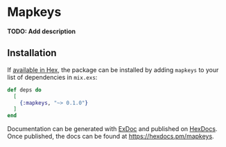 # Mapkeys

**TODO: Add description**

## Installation

If [available in Hex](https://hex.pm/docs/publish), the package can be installed
by adding `mapkeys` to your list of dependencies in `mix.exs`:

```elixir
def deps do
  [
    {:mapkeys, "~> 0.1.0"}
  ]
end
```

Documentation can be generated with [ExDoc](https://github.com/elixir-lang/ex_doc)
and published on [HexDocs](https://hexdocs.pm). Once published, the docs can
be found at <https://hexdocs.pm/mapkeys>.

